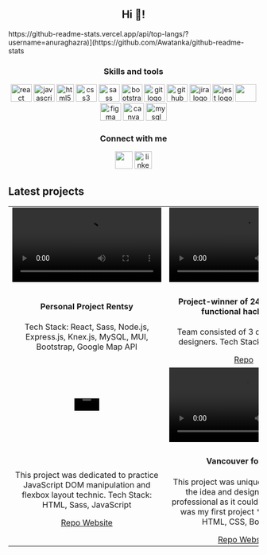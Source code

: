 
  <h2 align="center">Hi 👋! </h2>
  https://github-readme-stats.vercel.app/api/top-langs/?username=anuraghazra)](https://github.com/Awatanka/github-readme-stats
<h3 align="center"> Skills and tools </h3>
<div align="center">
  <img src="https://cdn.jsdelivr.net/gh/devicons/devicon/icons/react/react-original.svg" height="35" width="42" alt="react logo"  />
  <img src="https://cdn.jsdelivr.net/gh/devicons/devicon/icons/javascript/javascript-original.svg" height="35" width="42" alt="javascript logo"  />
  <img src="https://cdn.jsdelivr.net/gh/devicons/devicon/icons/html5/html5-original.svg" height="35" width="35" alt="html5 logo"  />
  <img src="https://cdn.jsdelivr.net/gh/devicons/devicon/icons/css3/css3-original.svg" height="35" width="42" alt="css3 logo"  />
  <img src="https://cdn.jsdelivr.net/gh/devicons/devicon/icons/sass/sass-original.svg" height="35" width="42" alt="sass logo"  />
  <img src="https://cdn.jsdelivr.net/gh/devicons/devicon/icons/bootstrap/bootstrap-original.svg" height="35" width="42" alt="bootstrap logo"  />
  <img src="https://cdn.jsdelivr.net/gh/devicons/devicon/icons/git/git-original.svg" height="35" width="42" alt="git logo"  />
  <img src="https://cdn.jsdelivr.net/gh/devicons/devicon/icons/github/github-original.svg" height="35" width="42" alt="github logo"  />
  <img src="https://cdn.jsdelivr.net/gh/devicons/devicon/icons/jira/jira-original.svg" height="35" width="42" alt="jira logo"  />
  <img src="https://cdn.jsdelivr.net/gh/devicons/devicon/icons/jest/jest-plain.svg" height="35" width="42" alt="jest logo"  />
  <img src="https://cdn.jsdelivr.net/gh/devicons/devicon/icons/nodejs/nodejs-original-wordmark.svg" height="35" width="42"/>
  <img src="https://cdn.jsdelivr.net/gh/devicons/devicon/icons/figma/figma-original.svg" height="35" width="42" alt="figma logo"  />
  <img src="https://cdn.jsdelivr.net/gh/devicons/devicon/icons/canva/canva-original.svg" height="35" width="42" alt="canva logo"  />
<img src="https://cdn.jsdelivr.net/gh/devicons/devicon/icons/mysql/mysql-original-wordmark.svg" height="35" width="42" alt="mysql logo"  />
</div>

<h3 align="center"> Connect with me </h3> 
<div align="center">
  <a href = "mailto:natalia.sokolova.ca@gmail.com"><img src="https://user-images.githubusercontent.com/97055104/214204359-0e348235-6a63-46fb-a641-f3b9506f7a33.png" target="_blank" height="35" margin-right="20"></a>
  
  <a href="https://www.linkedin.com/in/natalia-sokolova-/" target="_blank">
    <img src="https://camo.githubusercontent.com/c8a9c5b414cd812ad6a97a46c29af67239ddaeae08c41724ff7d945fb4c047e5/68747470733a2f2f6564656e742e6769746875622e696f2f537570657254696e7949636f6e732f696d616765732f7376672f6c696e6b6564696e2e737667" height="35" alt="linkedin logo"  />
  </a>
</div>
  
## Latest projects
<table> <tr><td width="40%" align="center"><video src="https://user-images.githubusercontent.com/97055104/216438347-de7f83de-3a0b-42fb-a66d-64169cd02152.mp4"> </video></td>
<td width="40%" align="center"> <video src="https://user-images.githubusercontent.com/97055104/214985341-217f7eb2-0bbf-46eb-a1c0-bfbea209bb4d.mp4">
  </video></td><tr/> <tr><td width="40%" align="center"> <h4> Personal Project Rentsy </h4> <p> Tech Stack: React, Sass, Node.js, Express.js, Knex.js, MySQL, MUI, Bootstrap, Google Map API</p> </td><td width="40%" align="center"> <h4> Project-winner of 24 hour cross-functional hackathon.</h4> <p> Team consisted of 3 devs and 3 UX designers. Tech Stack: React, Sass</p> <a href="https://github.com/Awatanka/405-found"> Repo </a> </td><tr/>

<tr><td width="40%" align="center"><video src="https://user-images.githubusercontent.com/97055104/214915915-d9b24447-be22-4852-90b7-ff67b2022bc2.mp4" style="width: 50"> </video></td><td width="40%" align="center">
<video src="https://user-images.githubusercontent.com/97055104/216441895-a7b61456-1716-4324-9c24-08e4f83e866a.mp4"></video>
</td><tr/> <tr><td width="40%" align="center"><a href="https://drive.google.com/file/d/1eGv3Bqm84etQxDCII1M9w31Z880idmp1/view?usp=sharing"> </a> <p>This project was dedicated to practice JavaScript DOM manipulation and flexbox layout technic. Tech Stack: HTML, Sass, JavaScript</p> <a href="https://github.com/Awatanka/sport_club"> Repo </a> <a href="https://awatanka.github.io/sport_club/"> Website </a></td><td width="40%" align="center"><h4> Vancouver for YOU </h4><p> This project was unique, starting from the idea and design. It is not so professional as it could be< because it was my first project * Tech Stack: HTML, CSS, Bootstrap </p> <a href="https://github.com/Awatanka/TechWoman"> Repo </a> <a href="https://awatanka.github.io/TechWoman/"> Website </a></td><tr/>

</table>





  
  
 
  


